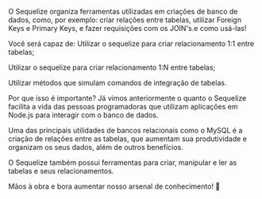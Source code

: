 O Sequelize organiza ferramentas utilizadas em criações de banco de dados, como, por exemplo: criar relações entre tabelas, utilizar Foreign Keys e Primary Keys, e fazer requisições com os JOIN's.e como usá-las!

Você será capaz de:
Utilizar o sequelize para criar relacionamento 1:1 entre tabelas;

Utilizar o sequelize para criar relacionamento 1:N entre tabelas;

Utilizar métodos que simulam comandos de integração de tabelas.

Por que isso é importante?
Já vimos anteriormente o quanto o Sequelize facilita a vida das pessoas programadoras que utilizam aplicações em Node.js para interagir com o banco de dados.

Uma das principais utilidades de bancos relacionais como o MySQL é a criação de relações entre as tabelas, que aumentam sua produtividade e organizam os seus dados, além de outros benefícios.

O Sequelize também possui ferramentas para criar, manipular e ler as tabelas e seus relacionamentos.

Mãos à obra e bora aumentar nosso arsenal de conhecimento! 🚀
